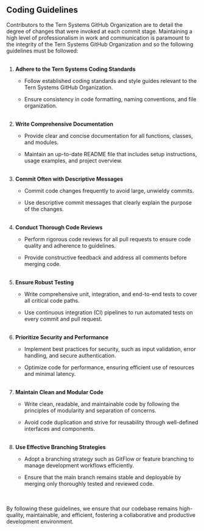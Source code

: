 ## Coding Guidelines

Contributors to the Tern Systems GitHub Organization are to detail the degree of changes that were invoked at each commit stage.
Maintaining a high level of professionalism in work and communication is paramount to the integrity of the Tern Systems GitHub Organization and so the following guidelines must be followed:
<br></br>

1. __Adhere to the Tern Systems Coding Standards__
    * Follow established coding standards and style guides relevant to the Tern Systems GitHub Organization.
      
    * Ensure consistency in code formatting, naming conventions, and file organization.
<br></br>    
2. __Write Comprehensive Documentation__
    * Provide clear and concise documentation for all functions, classes, and modules.
      
    * Maintain an up-to-date README file that includes setup instructions, usage examples, and project overview.
<br></br>     
3. __Commit Often with Descriptive Messages__
    * Commit code changes frequently to avoid large, unwieldy commits.
      
    * Use descriptive commit messages that clearly explain the purpose of the changes.
<br></br>      
4. __Conduct Thorough Code Reviews__
    * Perform rigorous code reviews for all pull requests to ensure code quality and adherence to guidelines.
      
    * Provide constructive feedback and address all comments before merging code.
<br></br>      
5. __Ensure Robust Testing__
    * Write comprehensive unit, integration, and end-to-end tests to cover all critical code paths.
      
    * Use continuous integration (CI) pipelines to run automated tests on every commit and pull request.
<br></br>      
6. __Prioritize Security and Performance__
    * Implement best practices for security, such as input validation, error handling, and secure authentication.
      
    * Optimize code for performance, ensuring efficient use of resources and minimal latency.
<br></br>      
7. __Maintain Clean and Modular Code__
    * Write clean, readable, and maintainable code by following the principles of modularity and separation of concerns.
      
    * Avoid code duplication and strive for reusability through well-defined interfaces and components.
<br></br>      
8. __Use Effective Branching Strategies__
    * Adopt a branching strategy such as GitFlow or feature branching to manage development workflows efficiently.
      
    * Ensure that the main branch remains stable and deployable by merging only thoroughly tested and reviewed code.

<br></br>
By following these guidelines, we ensure that our codebase remains high-quality, maintainable, and efficient, fostering a collaborative and productive development environment.

